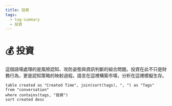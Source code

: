 ```yaml
---
title: 投資
tags:
  - tag-summary
  - 投資
---
```


# 💰 投資

這個語場處理的是風險認知、攻防姿態與資訊判斷的組合問題。投資在此不只是財務行為，更是認知策略的映射過程。語言在這裡構築市場，分析在這裡模擬生存。

```dataview
table created as "Created Time", join(sort(tags), ", ") as "Tags"
from "conversation"
where contains(tags, "投資")
sort created desc
```
